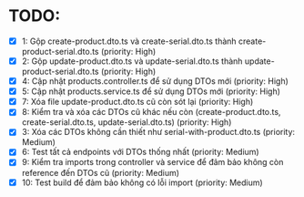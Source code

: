 # TODO:

- [x] 1: Gộp create-product.dto.ts và create-serial.dto.ts thành create-product-serial.dto.ts (priority: High)
- [x] 2: Gộp update-product.dto.ts và update-serial.dto.ts thành update-product-serial.dto.ts (priority: High)
- [x] 4: Cập nhật products.controller.ts để sử dụng DTOs mới (priority: High)
- [x] 5: Cập nhật products.service.ts để sử dụng DTOs mới (priority: High)
- [x] 7: Xóa file update-product.dto.ts cũ còn sót lại (priority: High)
- [x] 8: Kiểm tra và xóa các DTOs cũ khác nếu còn (create-product.dto.ts, create-serial.dto.ts, update-serial.dto.ts) (priority: High)
- [x] 3: Xóa các DTOs không cần thiết như serial-with-product.dto.ts (priority: Medium)
- [x] 6: Test tất cả endpoints với DTOs thống nhất (priority: Medium)
- [x] 9: Kiểm tra imports trong controller và service để đảm bảo không còn reference đến DTOs cũ (priority: Medium)
- [x] 10: Test build để đảm bảo không có lỗi import (priority: Medium)

